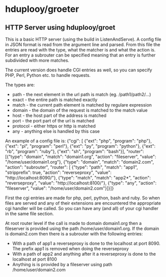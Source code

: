 # hduplooy/groeter
## HTTP Server using hduplooy/groet

This is a basic HTTP server (using the build in ListenAndServe). A config file in JSON format is read from the argument line and parsed. From this file the entries are read with the type, what the matcher is and what the action is. For an entry a subrouter can be specified meaning that an entry is further subdivided with more matches.

The current version does handle CGI entries as well, so you can specify PHP, Perl, Python etc. to handle requests.

The types are:
* path - the next element in the url path is match (eg. /path1/path2/...)
* exact - the entire path is matched exactly
* match - the current path element is matched by regulare expression
* domain - the domain of the request is matched to the match value
* host - the host part of the address is matched
* port - the port part of the url is matched
* protocol - either https or http is matched
* any - anything else is handled by this case

An example of a config file is:
	{"cgi": [
 		{"ext": "php", "program": "php"},
 		{"ext": "pl", "program": "perl"},
 		{"ext": "py", "program": "python"},
 		{"ext": "rb", "program": "ruby"},
 		{"ext": "sh", "program": "bash"}],
	 "router":
		[{"type": "domain",
		  "match": "domain1.org",
		  "action": "fileserver",
		  "value": "/home/user/domain1.org"},
		 {"type": "domain",
		  "match": "domain2.com",
		  "action": "subrouter",
		  "router": [
			  {"type": "path",
			   "match": "app1",
			   "stripprefix": true,
			   "action": "reverseproxy",
			   "value": "http://localhost:8090/"},
			  {"type": "match",
			   "match": "app2*",
			   "action": "reverseproxy",
			   "value": "http://localhost:8100/"},
			  {"type": "any",
			   "action": "fileserver",
			   "value": "/home/user/domain2.com"}]}]}

First the cgi entries are made for php, perl, python, bash and ruby. So when files are served and any of their extensions are encountered the appropriate cgi handler will be called. So you can have any (and all) of your cgi handler in the same file section.

At root router level if the call is made to domain domain1.org then a fileserver is provided using the path /home/user/domain1.org. If the domain is domain2.com then there is a subrouter with the following entries:
* With a path of app1 a reverseproxy is done to the localhost at port 8090. The prefix app1 is removed when doing the reverseproxy
* With a path of app2 and anything after it a reverseproxy is done to the localhost at port 8100
* Anything is is provided by a fileserver using path /home/user/domain2.com

